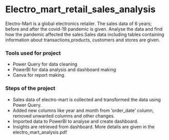 # Electro_mart_retail_sales_analysis
Electro-Mart is a global electronics retailer. The sales data of 6 years; before and after the covid-19 pandemic is given. Analyse the data and find how the pandemic affected the sales.Sales data including tables containing information about transactions,products, customers and stores are given.
### Tools used for project
* Power Query for data cleaning
* PowerBI for data analysis and dashboard making
* Canva for report making.
### Steps of the project
* Sales data of electro-mart is collected and transformed the data using Power Query.
* Added new columns like year and month from ‘order_date’ column, removed unwanted columns and other changes.
* Imported data to PowerBI to analyse and create dashboard.
* Insights are retrieved from dashboard.
More details are given in the electro_mart_analysis.pdf
